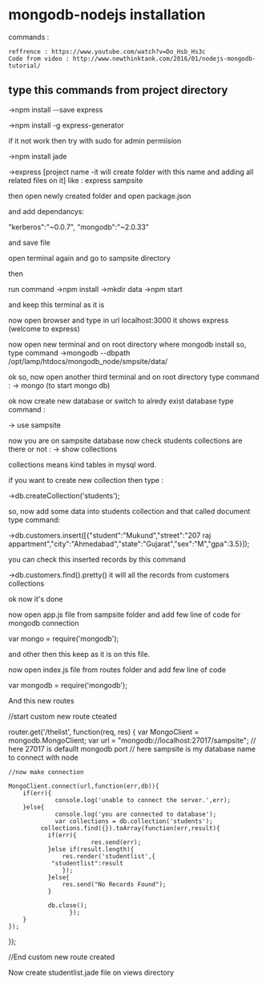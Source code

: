 # mongodb-nodejs installation

commands :

	reffrence : https://www.youtube.com/watch?v=Do_Hsb_Hs3c
	Code from video : http://www.newthinktank.com/2016/01/nodejs-mongodb-tutorial/
	

type this commands from project directory
-----------------------------------------

->npm install --save express

->npm install -g express-generator

if it not work then try with sudo for admin permiision 

->npm install jade

->express [project name -it will create folder with this name and adding all related files on it] like : express sampsite


then open newly created folder and open package.json

and add dependancys:

"kerberos":"~0.0.7",
"mongodb":"~2.0.33"

and save file 

open terminal again and go to sampsite directory

then 

run command 
->npm install
->mkdir data 
->npm start

and keep this terminal as it is


now open browser and type in url localhost:3000 it shows express (welcome to express)


now open new terminal and on root directory where mongodb install so, type command
->mongodb --dbpath /opt/lamp/htdocs/mongodb_node/smpsite/data/

ok so, now open another third terminal and on root directory type command :
-> mongo (to start mongo db)

ok now create new database or switch to alredy exist database 
type command :

-> use sampsite

now you are on sampsite database now check students collections are there or not :
-> show collections

collections means kind tables in mysql word.

if you want to create new collection then type :

->db.createCollection('students');

so, now add some data into students collection and that called document type command:

->db.customers.insert([{"student":"Mukund","street":"207 raj appartment","city":"Ahmedabad","state":"Gujarat","sex":"M","gpa":3.5}]);


you can check this inserted records by this command

->db.customers.find().pretty() 
it will all the records from customers collections


ok now it's done


now open app.js file from sampsite folder and add few line of code for mongodb connection

var mongo = require('mongodb');

and other then this keep as it is on this file.

now open index.js file from routes folder and add few line of code 

var mongodb = require('mongodb');


And this new routes


//start custom new route cteated 

router.get('/thelist', function(req, res) {
	var MongoClient = mongodb.MongoClient;
	var url = "mongodb://localhost:27017/sampsite";
	// here 27017 is defaullt mongodb port 
	// here sampsite is my database name to connect with node

	//now make connection 

	MongoClient.connect(url,function(err,db)){
		if(err){
	             console.log('unable to connect the server.',err);		
		}else{
	             console.log('you are connected to database');
	             var collections = db.collection('students');
		     collections.find({}).toArray(function(err,result){
		       if(err){
                           res.send(err);
		       }else if(result.length){
		           res.render('studentlist',{
				"studentlist":result	
		           });  		
		       }else{
		           res.send("No Records Found");	
		       }

		       db.close();
                     });						
		}
	});	
		
});

//End custom new route created 



Now create studentlist.jade file on views directory


 






